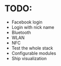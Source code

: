 TODO:
=====

- Facebook login
- Login with nick name
- Bluetooth
- WLAN
- NFC
- Test the whole stack
- Configurable modules
- Ship visualization

